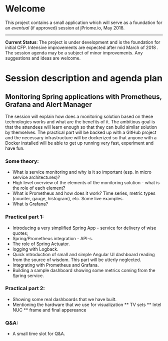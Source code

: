 # Welcome

This project contains a small application which will serve as a foundation for an _eventual_ (if approved) session at jPriome.io, May 2018. 

---
**Current Status**: The project is under development and is the foundation for initial CFP. 
Intensive improvements are expected after mid March of 2018 . 
The session agenda may be a subject of minor improvements. 
Any suggestions and ideas are welcome.

# Session description and agenda plan

## Monitoring Spring applications with Prometheus, Grafana and Alert Manager

The session will explain how does a monitoring solution based on these technologies works and what are the benefits of it.
The ambitious goal is that the attendees will learn enough so that they can build similar solution by themselves.
The practical part will be backed up with a GitHub project and the necessary infrastructure will be dockerized
so that anyone with a Docker installed will be able to get up running very fast, experiment and have fun.

### Some theory:

 * What is service monitoring and why is it so important (esp. in micro service architectures)?
 * High level overview of the elements of the monitoring solution - what is the role of each element?
 * What is Prometheus and how does it work? Time series, metric types (counter, gauge, histogram), etc. Some live examples.
 * What is Grafana?

### Practical part 1:

  * Introducing a very simplified Spring App - service for delivery of wise quotes;
  * Spring/Prometheus integration - API-s.
  * The role of Spring Actuator.
  * logging with Logback.
  * Quick introduction of small and simple Angular UI dashboard reading from the source of wisdom. This part will be utterly neglected.
  * Integrating with Prometheus and Grafana.
  * Building a sample dashboard showing some metrics coming from the Spring service.

### Practical part 2:

  * Showing some real dashboards that we have built. 
  * Mentioning the hardware that we use for visualization
  ** TV sets
  ** Intel NUC
  ** frame and final appereance

### Q&A:

  * A small time slot for Q&A.
